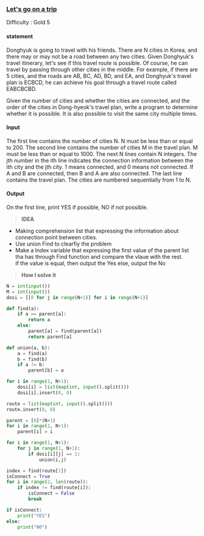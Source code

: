 ### [Let's go on a trip](https://www.acmicpc.net/problem/1976)

Difficulty : Gold 5

#### statement

Donghyuk is going to travel with his friends. There are N cities in Korea, and there may or may not be a road between any two cities. Given Donghyuk's travel itinerary, let's see if this travel route is possible. Of course, he can travel by passing through other cities in the middle. For example, if there are 5 cities, and the roads are AB, BC, AD, BD, and EA, and Donghyuk's travel plan is ECBCD, he can achieve his goal through a travel route called EABCBCBD.

Given the number of cities and whether the cities are connected, and the order of the cities in Dong-hyeok's travel plan, write a program to determine whether it is possible. It is also possible to visit the same city multiple times.

#### Input
The first line contains the number of cities N. N must be less than or equal to 200. The second line contains the number of cities M in the travel plan. M must be less than or equal to 1000. The next N lines contain N integers. The jth number in the ith line indicates the connection information between the ith city and the jth city. 1 means connected, and 0 means not connected. If A and B are connected, then B and A are also connected. The last line contains the travel plan. The cities are numbered sequentially from 1 to N.


#### Output
On the first line, print YES if possible, NO if not possible.



>**IDEA**

* Making comprehension list that expressing the information about connection point between cities. 
* Use union Find to clearfiy the problem
* Make a Index variable that expressing the first value of the parent list tha has through Find function and compare the vlaue with the rest.
  <br> if the value is equal, then output the Yes else, output the No

>**How I solve it**

```python
N = int(input())
M = int(input())
dosi = [[0 for j in range(N+1)] for i in range(N+1)]

def find(a):
    if a == parent[a]:
        return a
    else:
        parent[a] = find(parent[a])
        return parent[a]

def union(a, b):
    a = find(a)
    b = find(b)
    if a != b:
        parent[b] = a

for i in range(1, N+1):
    dosi[i] = list(map(int, input().split()))
    dosi[i].insert(0, 0)

route = list(map(int, input().split()))
route.insert(0, 0)

parent = [0]*(N+1)
for i in range(1, N+1):
    parent[i] = i

for i in range(1, N+1):
    for j in range(1, N+1):
        if dosi[i][j] == 1:
            union(i,j)

index = find(route[1])
isConnect = True
for i in range(2, len(route)):
    if index != find(route[i]):
        isConnect = False
        break

if isConnect:
    print("YES")
else:
    print("NO")

```

